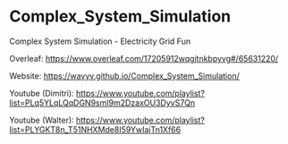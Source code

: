 # Complex_System_Simulation
Complex System Simulation - Electricity Grid Fun

Overleaf: https://www.overleaf.com/17205912wqgjtnkbpyvg#/65631220/

Website: https://wavyv.github.io/Complex_System_Simulation/

Youtube (Dimitri): https://www.youtube.com/playlist?list=PLq5YLqLQqDGN9smI9m2DzaxOU3DyvS7Qn

Youtube (Walter): https://www.youtube.com/playlist?list=PLYGKT8n_T51NHXMde8I59YwIajTn1Xf66
